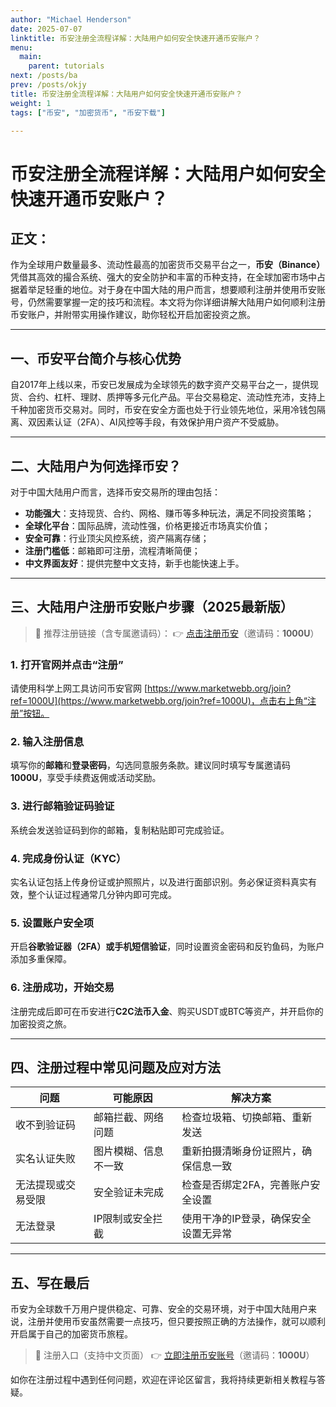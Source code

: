 ```yaml
---
author: "Michael Henderson"
date: 2025-07-07
linktitle: 币安注册全流程详解：大陆用户如何安全快速开通币安账户？
menu:
  main:
    parent: tutorials
next: /posts/ba
prev: /posts/okjy
title: 币安注册全流程详解：大陆用户如何安全快速开通币安账户？
weight: 1
tags: ["币安", "加密货币", "币安下载"]

---
```


# 币安注册全流程详解：大陆用户如何安全快速开通币安账户？

## 正文：

作为全球用户数量最多、流动性最高的加密货币交易平台之一，**币安（Binance）** 凭借其高效的撮合系统、强大的安全防护和丰富的币种支持，在全球加密市场中占据着举足轻重的地位。对于身在中国大陆的用户而言，想要顺利注册并使用币安账号，仍然需要掌握一定的技巧和流程。本文将为你详细讲解大陆用户如何顺利注册币安账户，并附带实用操作建议，助你轻松开启加密投资之旅。

---

## 一、币安平台简介与核心优势

自2017年上线以来，币安已发展成为全球领先的数字资产交易平台之一，提供现货、合约、杠杆、理财、质押等多元化产品。平台交易稳定、流动性充沛，支持上千种加密货币交易对。同时，币安在安全方面也处于行业领先地位，采用冷钱包隔离、双因素认证（2FA）、AI风控等手段，有效保护用户资产不受威胁。

---

## 二、大陆用户为何选择币安？

对于中国大陆用户而言，选择币安交易所的理由包括：

* **功能强大**：支持现货、合约、网格、赚币等多种玩法，满足不同投资策略；
* **全球化平台**：国际品牌，流动性强，价格更接近市场真实价值；
* **安全可靠**：行业顶尖风控系统，资产隔离存储；
* **注册门槛低**：邮箱即可注册，流程清晰简便；
* **中文界面友好**：提供完整中文支持，新手也能快速上手。

---

## 三、大陆用户注册币安账户步骤（2025最新版）

> 📌 推荐注册链接（含专属邀请码）：
> 👉 [点击注册币安](https://www.marketwebb.org/join?ref=1000U)（邀请码：**1000U**）

### 1. 打开官网并点击“注册”

请使用科学上网工具访问币安官网 [https://www.marketwebb.org/join?ref=1000U](https://www.marketwebb.org/join?ref=1000U)，点击右上角“注册”按钮。

### 2. 输入注册信息

填写你的**邮箱**和**登录密码**，勾选同意服务条款。建议同时填写专属邀请码 **1000U**，享受手续费返佣或活动奖励。

### 3. 进行邮箱验证码验证

系统会发送验证码到你的邮箱，复制粘贴即可完成验证。

### 4. 完成身份认证（KYC）

实名认证包括上传身份证或护照照片，以及进行面部识别。务必保证资料真实有效，整个认证过程通常几分钟内即可完成。

### 5. 设置账户安全项

开启**谷歌验证器（2FA）**或**手机短信验证**，同时设置资金密码和反钓鱼码，为账户添加多重保障。

### 6. 注册成功，开始交易

注册完成后即可在币安进行**C2C法币入金**、购买USDT或BTC等资产，并开启你的加密投资之旅。

---

## 四、注册过程中常见问题及应对方法

| 问题        | 可能原因       | 解决方案                |
| --------- | ---------- | ------------------- |
| 收不到验证码    | 邮箱拦截、网络问题  | 检查垃圾箱、切换邮箱、重新发送     |
| 实名认证失败    | 图片模糊、信息不一致 | 重新拍摄清晰身份证照片，确保信息一致  |
| 无法提现或交易受限 | 安全验证未完成    | 检查是否绑定2FA，完善账户安全设置  |
| 无法登录      | IP限制或安全拦截  | 使用干净的IP登录，确保安全设置无异常 |

---

## 五、写在最后

币安为全球数千万用户提供稳定、可靠、安全的交易环境，对于中国大陆用户来说，注册并使用币安虽然需要一点技巧，但只要按照正确的方法操作，就可以顺利开启属于自己的加密货币旅程。

> 🎯 注册入口（支持中文页面）
> 👉 [立即注册币安账号](https://www.marketwebb.org/join?ref=1000U)（邀请码：**1000U**）

如你在注册过程中遇到任何问题，欢迎在评论区留言，我将持续更新相关教程与答疑。